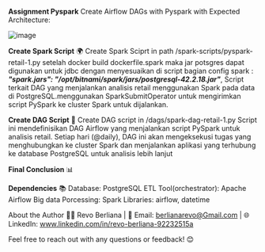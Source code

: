 ******Assignment Pyspark******
Create Airflow DAGs with Pyspark with Expected Architecture:

![image](https://github.com/user-attachments/assets/f28683ba-5c8f-44ff-968e-0fe75016d4fc)


**Create Spark Script** 🌍
Create Spark Sciprt in path /spark-scripts/pyspark-retail-1.py 
setelah docker build dockerfile.spark maka jar potsgres dapat digunakan untuk jdbc dengan menyesuaikan di script
bagian config spark : **_"spark.jars": "/opt/bitnami/spark/jars/postgresql-42.2.18.jar"_**,
Script terkait DAG yang menjalankan analisis retail menggunakan Spark pada data di PostgreSQL.menggunakan SparkSubmitOperator untuk mengirimkan script PySpark ke cluster Spark untuk dijalankan.


**Create DAG Script** 🎯
Create DAG script in /dags/spark-dag-retail-1.py
Script ini mendefinisikan DAG Airflow yang menjalankan script PySpark untuk analisis retail. Setiap hari (@daily), DAG ini akan mengeksekusi tugas yang menghubungkan ke cluster Spark dan menjalankan aplikasi yang terhubung ke database PostgreSQL untuk analisis lebih lanjut


**Final Conclusion** 📊




**Dependencies** 📚
Database: PostgreSQL
ETL Tool(orchestrator): Apache Airflow
Big data Porcessing: Spark
Libraries: airflow, datetime

About the Author 👩‍💻
Revo Berliana | 📧 Email: berlianarevo@Gmail.com | 🌐 LinkedIn: www.linkedin.com/in/revo-berliana-92232515a

Feel free to reach out with any questions or feedback! 😊
